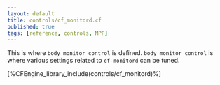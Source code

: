 ```yaml
---
layout: default
title: controls/cf_monitord.cf
published: true
tags: [reference, controls, MPF]
---
```


This is where `body monitor control` is defined. `body monitor control` is where
various settings related to `cf-monitord` can be tuned.

[%CFEngine_library_include(controls/cf_monitord)%]

